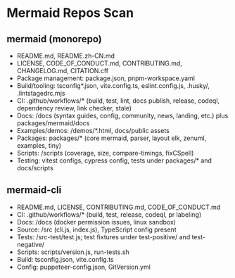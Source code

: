 # Mermaid Repos Scan

## mermaid (monorepo)
- README.md, README.zh-CN.md
- LICENSE, CODE_OF_CONDUCT.md, CONTRIBUTING.md, CHANGELOG.md, CITATION.cff
- Package management: package.json, pnpm-workspace.yaml
- Build/tooling: tsconfig*.json, vite.config.ts, eslint.config.js, .husky/, .lintstagedrc.mjs
- CI: .github/workflows/* (build, test, lint, docs publish, release, codeql, dependency review, link checker, stale)
- Docs: /docs (syntax guides, config, community, news, landing, etc.) plus packages/mermaid/docs
- Examples/demos: /demos/*.html, docs/public assets
- Packages: packages/* (core mermaid, parser, layout elk, zenuml, examples, tiny)
- Scripts: /scripts (coverage, size, compare-timings, fixCSpell)
- Testing: vitest configs, cypress config, tests under packages/* and docs/scripts

## mermaid-cli
- README.md, LICENSE, CONTRIBUTING.md, CODE_OF_CONDUCT.md
- CI: .github/workflows/* (build, test, release, codeql, pr labeling)
- Docs: /docs (docker permission issues, linux sandbox)
- Source: /src (cli.js, index.js), TypeScript config present
- Tests: /src-test/test.js; test fixtures under test-positive/ and test-negative/
- Scripts: scripts/version.js, run-tests.sh
- Build: tsconfig.json, vite.config.ts
- Config: puppeteer-config.json, GitVersion.yml
